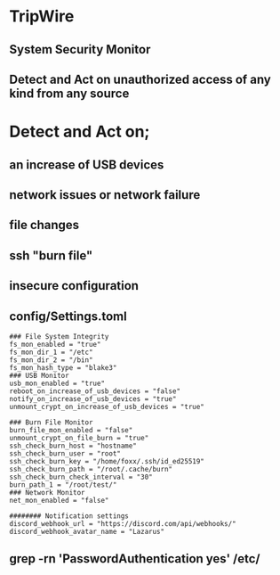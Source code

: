 # TripWire
## System Security Monitor
## Detect and Act on unauthorized access of any kind from any source

# Detect and Act on;
## an increase of USB devices
## network issues or network failure
## file changes
## ssh "burn file"
## insecure configuration

## config/Settings.toml
```shell
### File System Integrity
fs_mon_enabled = "true"
fs_mon_dir_1 = "/etc"
fs_mon_dir_2 = "/bin"
fs_mon_hash_type = "blake3"
### USB Monitor
usb_mon_enabled = "true"
reboot_on_increase_of_usb_devices = "false"
notify_on_increase_of_usb_devices = "true"
unmount_crypt_on_increase_of_usb_devices = "true"

### Burn File Monitor
burn_file_mon_enabled = "false"
unmount_crypt_on_file_burn = "true"
ssh_check_burn_host = "hostname"
ssh_check_burn_user = "root"
ssh_check_burn_key = "/home/foxx/.ssh/id_ed25519"
ssh_check_burn_path = "/root/.cache/burn"
ssh_check_burn_check_interval = "30"
burn_path_1 = "/root/test/"
### Network Monitor
net_mon_enabled = "false"

######## Notification settings
discord_webhook_url = "https://discord.com/api/webhooks/"
discord_webhook_avatar_name = "Lazarus"

```


## grep -rn 'PasswordAuthentication yes' /etc/
